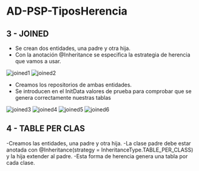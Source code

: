 # AD-PSP-TiposHerencia

## 3 - JOINED

 - Se crean dos entidades, una padre y otra hija.
 - Con la anotación @Inheritance se especifica la estrategia de herencia que vamos a usar.
   
![joined1](https://github.com/SebastianMillan/AD-PSP-TiposHerencia/assets/114216417/be8c8a41-c05d-4423-b12a-0c476fd9f342)
![joined2](https://github.com/SebastianMillan/AD-PSP-TiposHerencia/assets/114216417/04ce8e26-1518-43e9-a6e3-6ab93ee37cc6)

- Creamos los repositorios de ambas entidades.
- Se introducen en el InitData valores de prueba para comprobar que se genera correctamente nuestras tablas

![joined3](https://github.com/SebastianMillan/AD-PSP-TiposHerencia/assets/114216417/cacf409c-0d60-4bfd-814a-3dbcb04314b9)
![joined4](https://github.com/SebastianMillan/AD-PSP-TiposHerencia/assets/114216417/ba56f7fb-bdf7-4608-a37f-fcc00bb04240)
![joined5](https://github.com/SebastianMillan/AD-PSP-TiposHerencia/assets/114216417/1645ee01-12b9-4b51-9cdf-8a33cc54e368)
![joined6](https://github.com/SebastianMillan/AD-PSP-TiposHerencia/assets/114216417/acd2e34d-7e8d-4ecd-8a25-24150cade302)

## 4 - TABLE PER CLAS 

-Creamos las entidades, una padre y otra hija.
-La clase padre debe estar anotada con @Inheritance(strategy = InheritanceType.TABLE_PER_CLASS) y la hija extender al padre.
-Esta forma de herencia genera una tabla por cada clase.
